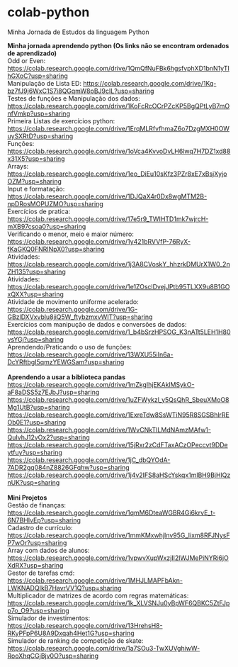 # colab-python
Minha Jornada de Estudos da linguagem Python

**Minha jornada aprendendo python (Os links não se encontram ordenados de aprendizado)** <br>
Odd or Even: https://colab.research.google.com/drive/1QmQfNuFBk6hgsfvphXD1bnN1yTIhGXoC?usp=sharing <br>
Manipulação de Lista ED: https://colab.research.google.com/drive/1Kq-bz7fJ9j6WxC1S7i8QGqmW8pBJ9cIL?usp=sharing <br>
Testes de funções e Manipulação dos dados: https://colab.research.google.com/drive/1KoFcRcOCrPZcKP5BgQPtLyB7mOnfVmkp?usp=sharing <br>
Primeira Listas de exercícios python: https://colab.research.google.com/drive/1ErqMLRfvfhmaZ6o7DzgMXH0OWuySXRtD?usp=sharing <br>
Funções: https://colab.research.google.com/drive/1oVca4KvvoDvLH6lwq7H7DZ1xd88x31X5?usp=sharing <br>
Arrays: https://colab.research.google.com/drive/1eo_DiEu10sKfz3PZr8xE7xBsjXyjoOZM?usp=sharing <br>
Input e formatação: https://colab.research.google.com/drive/1DJQaX4r0Dx8wgMTM2B-npDRosMOPUZMO?usp=sharing <br>
Exercícios de pratica: https://colab.research.google.com/drive/17e5r9_TWIHTD1mk7wjrcH-mXB97csoa0?usp=sharing <br>
Verificando o menor, meio e maior número: https://colab.research.google.com/drive/1y421bRVVfP-76RyX-fKaGKQ0FNRINpX0?usp=sharing <br>
Atividades: https://colab.research.google.com/drive/1j3A8CVoskY_hhzrkDMUrX1W0_2nZH135?usp=sharing <br>
Atividades: https://colab.research.google.com/drive/1e1ZOsclDvejJPtb95TLXX9u8B1GOxQXX?usp=sharing <br>
Atividade de movimento uniforme acelerado: https://colab.research.google.com/drive/1G-GBzlDXVxvblu8jiQ5W_ftybzmxvWIT?usp=sharing <br>
Exercícios com manipução de dados e conversões de dados: https://colab.research.google.com/drive/1_b4bSrzHPSOG_K3nATt5LEH1H80vsYGj?usp=sharing <br>
Aprendendo/Praticando o uso de funções: https://colab.research.google.com/drive/13WXU55iIn6a-DcYRftbgI5qmzYEWGSam?usp=sharing <br>
<br>
**Aprendendo a usar a biblioteca pandas** <br> 
https://colab.research.google.com/drive/1mZkgIhjEKAklMSykO-aF8aDSS5z7EJbJ?usp=sharing <br>
https://colab.research.google.com/drive/1uZFWykzl_y5QsQhR_SbeuXMoO8Mg1UtB?usp=sharing <br>
https://colab.research.google.com/drive/1ExreTdw8SsWTiN95R8SGSBhlrREOb0E1?usp=sharing <br>
https://colab.research.google.com/drive/1WvCNkTILMdNAmzMAfw1-QuIvhJ12vOx2?usp=sharing <br>
https://colab.research.google.com/drive/15jRxr2zCdFTaxACzOPeccvt9DDeytfuy?usp=sharing <br>
https://colab.research.google.com/drive/1jC_dbQYOdA-7ADR2gq084nZ8826GFqhw?usp=sharing <br>
https://colab.research.google.com/drive/1j4v2IFS8aHScYskqx1mlBH9BjHlQznUK?usp=sharing <br>
<br>
**Mini Projetos** <br>
Gestão de finanças: https://colab.research.google.com/drive/1qmM6DteaWGBR4Gi6krvE_t-6N7BHIvEp?usp=sharing <br>
Cadastro de currículo: https://colab.research.google.com/drive/1mmKMxwhjInv95G_Iixm8RFJNysFP7wOr?usp=sharing <br>
Array com dados de alunos: https://colab.research.google.com/drive/1vpwvXupWxzjII2lWJMePiNYRi6jOXdRX?usp=sharing <br>
Gestor de tarefas cmd: https://colab.research.google.com/drive/1MHJLMAPFbAkn-LWKNADQIkB7HavrVV1Q?usp=sharing <br>
Multiplicador de matrizes de acordo com regras matemáticas: https://colab.research.google.com/drive/1k_XLVSNJu0yBpWF6QBKC5ZtFJpp7o_O9?usp=sharing <br>
Simulador de investimentos: https://colab.research.google.com/drive/13HrehsH8-RKyPFpP6U8A9Dxqah4Het1G?usp=sharing <br>
Simulador de ranking de competição de skate: https://colab.research.google.com/drive/1a7SOu3-TwXUVghiwW-RooXhqCGjBjv0O?usp=sharing
